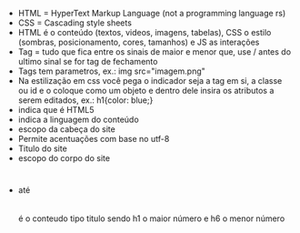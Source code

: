 - HTML = HyperText Markup Language (not a programming language rs)
- CSS = Cascading style sheets 
- HTML é o conteúdo (textos, videos, imagens, tabelas), CSS o estilo (sombras, posicionamento, cores, tamanhos) e JS as interações
- Tag = tudo que fica entre os sinais de maior e menor que, use / antes do ultimo sinal se for tag de fechamento
- Tags tem parametros, ex.: img src="imagem.png"
- Na estilização em css você pega o indicador seja a tag em si, a classe ou id e o coloque como um objeto e dentro dele insira os atributos a serem editados, ex.: h1{color: blue;}
- <!DOCTYPE html> indica que é HTML5
- <html lang="pt-br"> indica a linguagem do conteúdo
- <head> escopo da cabeça do site
- <meta charset="UTF-8"> Permite acentuações com base no utf-8
- <title></title> Titulo do site
- <body> escopo do corpo do site
- <h1></h1> até <h6></h6> é o conteudo tipo titulo sendo h1 o maior número e h6 o menor número